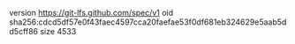 version https://git-lfs.github.com/spec/v1
oid sha256:cdcd5df57e0f43faec4597cca20faefae53f0df681eb324629e5aab5dd5cff86
size 4533
